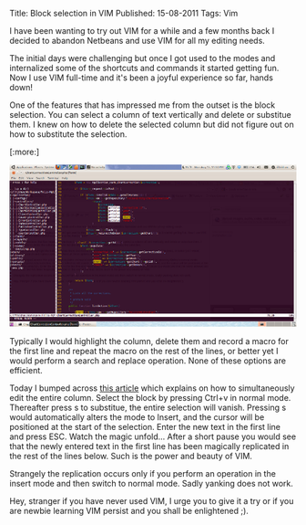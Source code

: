Title: Block selection in VIM
Published: 15-08-2011
Tags: Vim

I have been wanting to try out VIM for a while and a few months back I decided
to abandon Netbeans and use VIM for all my editing needs.

The initial days were challenging but once I got used to the modes and
internalized some of the shortcuts and commands it started getting fun. Now I
use VIM full-time and it's been a joyful experience so far, hands down!

One of the features that has impressed me from the outset is the block
selection. You can select a column of text vertically and delete or substitue
them. I knew on how to delete the selected column but did not figure out on how
to substitute the selection.

[:more:]

![Block selection](/static/bffd5-screenshot-scaled1000.png)

Typically I would highlight the column, delete them and record a macro for the
first line and repeat the macro on the rest of the lines, or better yet I would
perform a search and replace operation. None of these options are efficient.

Today I bumped across
[this article](http://mohtasham.info/article/block-selecting-killer-feature-vim/)
which explains on how to simultaneously edit
the entire column. Select the block by pressing Ctrl+v in normal mode.
Thereafter press s to substitue, the entire selection will vanish. Pressing s
would automatically alters the mode to Insert, and the cursor will be
positioned at the start of the selection. Enter the new text in the first line
and press ESC. Watch the magic unfold... After a short pause you would see that
the newly entered text in the first line has been magically replicated in the
rest of the lines below. Such is the power and beauty of VIM.

Strangely the replication occurs only if you perform an operation in the insert
mode and then switch to normal mode. Sadly yanking does not work.

Hey, stranger if you have never used VIM, I urge you to give it a try or if you
are newbie learning VIM persist and you shall be enlightened ;).
